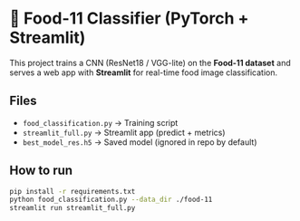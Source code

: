 # 🍔 Food-11 Classifier (PyTorch + Streamlit)

This project trains a CNN (ResNet18 / VGG-lite) on the **Food-11 dataset** and serves a web app with **Streamlit** for real-time food image classification.

## Files
- `food_classification.py` → Training script  
- `streamlit_full.py` → Streamlit app (predict + metrics)  
- `best_model_res.h5` → Saved model (ignored in repo by default)  

## How to run
```bash
pip install -r requirements.txt
python food_classification.py --data_dir ./food-11
streamlit run streamlit_full.py
